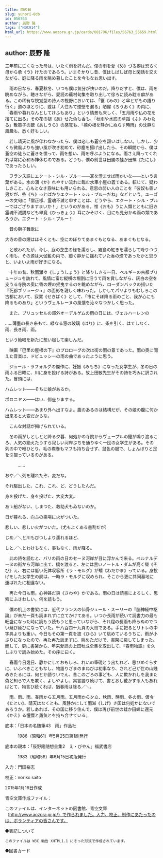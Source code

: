 ```yaml
---
title: 雨の日
slug: yunori-8db
id: 056763
author: 辰野 隆
tags: ["NDC914"]
html_url: https://www.aozora.gr.jp/cards/001796/files/56763_55659.html
---
```


## author: 辰野 隆

三年前に亡くなった母は、いたく雨を好んだ。僕の雨を愛《め》づる癖は恐らく母から承《う》けたのであろう。いまそかりし昔、僕はしばしば母と閑話を交えながら、庭に降る雨を眺め暮したことを今もなお思い出す。

　雨の日なら、春夏秋冬、いつも僕は気分が快いのだ。降りだすと、僕は、雨を眺めながら、聴きながら、愛読の蕪村句集を取り出して徐ろに読み耽る癖がある。この稀有な視覚型の詩人の視野においては、「簑《みの》と傘とがもの語り行く」道のほとりに、或は「人住みて煙壁を漏る」陋屋《ろうおく》の内に、「春雨や暮れなんとしてけふもあり」という情景も床しく、「五月雨や仏の花を捨てに出る」その花の褪《あ》せた色も香も、「秋雨や水底の草蹈《ふ》みわたる」散策子の蹠《あしうら》の感覚も、「楠の根を静かにぬらす時雨」の沈静な風趣も、悉く好もしい。

　若し晴天に風が伴わなかったら、僕は必しも蒼空を詛いはしない。しかし、少くも微風よりも強い風が吹き初めて、砂塵を揚げ出したら、その瞬間から、僕は蒼空の徒らに蒼きを憤って、雨を想い、雨を呼ぶようになる。雨さえ降ってくれれば常に心和み神休むのである。どうも、僕の前世は田圃の蛙か田螺《たにし》であったらしい。



　フランス語にエクート・シル・プルー――耳を澄ませば雨かいな――という言葉がある。水の涸《か》れやすい流れに臨む水車小屋の義である。転じて、疑わしきこと、心もとなき意味にも用いられる。意思の弱い人のことを「彼奴も善い男だが、些《ち》っとばかりエクート・シル・プルーだね」などという。ユーゴーの文句に「僧正様、霊魂不滅と申すことは、どうやら、エクート・シル・プルーではござりますまいか！」というのがある。惟《おも》うに人類とともに旧き霊魂不滅説なども畢竟《ひっきょう》耳にかそけく、目にも見分かぬ雨の類であろうか。エクート・シル・プルー！



　昔の獅子舞歌に




大寺の香の煙はほそくとも、空にのぼりてあまぐもとなる、あまぐもとなる。





　と歌われたが、今し、庭の芝生の緑を濡らし、霧島の紅きを濡らして降りつづく雨も、その源は大伽藍の内で、細く静かに揺れていた香の煙であったかと思うと、いよいよ雨が好きになる。

　十年の昔、秋雨瀟々《しょうしょう》と降りしきる一日、ベルギーの古都ブリュージュを訪れて、風情に富む縦横の堀割に沿うて雨を賞しながら、灰白の空を支うる寺院の奥に香の煙の揺曳するのを眺めながら、ローダンバックの描いた『死都ブリュージュ』の面影を親しく味わった。しかしてパリよりもむしろこの古都において、寂寞《せきばく》として、「市にそぼ降る雨のごと、我が心にも降るものあり」というヴェルレーヌの風懐を沁々なつかしく思った。

　また、ブリュッセルの郊外オーデルゲムの雨の日には、ヴェルハーレンの




……薄墨の長き糸もて、緑なる窓の玻璃《はり》に、条を引く、はてしなく、雨、長き雨、雨。





という絶唱を新たに想い起して楽しんだ。

　映画『巴里の屋根の下』のプロローグの次は街の雨の景であった。雨の奥に聞えた音楽は、ドビュッシーの雨の曲であったように思う。



　ジュール・ラフォルグの傑作に、妊娠《みもち》になった女学生が、冬の日の雨ふる日曜に、川に身を投げる詩がある。故上田敏先生がその詩を巧みに訳された。冒頭には、



ハムレット――そちに娘があるか。

ポロニヤス――はい、御座りまする。

ハムレット――あまり外へ出すなよ。腹のあるのは結構だが、その娘の腹に何か出来ると大変だからな。



　こんな対話が掲げられている。

　冬の雨がしとしとと降る夕暮、何処かの寺院からヴェープルの鐘が鳴り渡るころ、人気の絶えたうすら寂しい河岸ぶちを通りゆく一団の女学生がある。その列の中で唯ひとり、毛の襟巻もマフも持ち合せず、鼠色の服で、しょんぼりと足を引摺っているのがある。




　　　……

おや／＼列を離れたぞ、変だな。

それ駆出した、これ、これ、ど、どうしたんだ。

身を投げた、身を投げた、大変大変。

あゝ船がない、しまつた、救助犬もゐないのか。

日が暮れる、向ふの揚場に火がついた。

悲しい、悲しい火がついた。（尤もよくある書割だが）

じめ／＼と川もびつしより濡れるほど、

しと／＼とわけもなく、事もなく、雨が降る。





　此の詩を読むと、パリの雨の日のセーヌ河岸が目に浮かんで来る。ベルナルデーヌの街から河岸に出て、橋を渡ると、左には黒いノートル・ダムが高く聳《そび》え、右には低い死体収容所《ラ・モルグ》が蟠《わだかま》っている。身投げをした女学生の屍は、一時ラ・モルグに収められ、そこから更に共同墓地に運ばれたに相違ない。



　再た今日も雨。心神甚だ爽《さわや》かである。雨の日は読書によろしく、思索にふさわしい。何を読もう。

　僕の机上の書架には、近代フランスの仙骨ジュール・スーリーの『脳神経中枢論』が未だ一頁も読まれずに立てかけてある。いつか長雨が続いて読書力の最も旺盛になった時に読もう読もうと思っていながら、それ程の長雨も降らぬのでつい延び延びになっていた。千八百四十九頁の大冊である。手に把るとリトレの中字典よりも重い。今日もその第一頁を披《ひら》いて眺めているうちに、雨が小ぶりになったので、再た再た読まずに、眺めただけで、書架に戻してしまった。而して、更に書架から、年来愛読の上田秋成全集を取出して、『春雨物語』を久しぶりで読み始めた。その序に曰く。




　春雨今日幾日、静かにしておもしろ、れいの筆硯とう出たれど、思ひめぐらすに、いふべきこともなし、物語りざまのまねびは初事なり、されど己が世の山賤めきたるには、何とか語りいでん、昔このごろの事ども、人に欺かれしを我また偽と知らで人を欺く、よしやよし、寓言語り続けて、書とおし戴かする人もあればとて、物言ひ続くれば、猶春雨は降る／＼。





　雨。雨。雨。春雨から五月雨。五月雨から夕立、秋雨、時雨、冬の雨。仮令《たとい》、晴天はなくとも、風静かにして雨滋《しげ》き国は何処かにないであろうか。若しあれば、その国に移り住んで、僕は再び前世の蛙か田螺に還元《かえ》る憧憬と勇気とを持ち合せている。













底本：「日本の名随筆43　雨」作品社

　　　1986（昭和61）年5月25日第1刷発行

底本の親本：「辰野隆随想全集2　え・びやん」福武書店

　　　1983（昭和58）年6月15日初版発行

入力：門田裕志

校正：noriko saito

2015年1月16日作成

青空文庫作成ファイル：

このファイルは、インターネットの図書館、青空文庫（http://www.aozora.gr.jp/）で作られました。入力、校正、制作にあたったのは、ボランティアの皆さんです。











●表記について


	このファイルは W3C 勧告 XHTML1.1 にそった形式で作成されています。







●図書カード